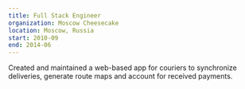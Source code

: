 ```yaml
---
title: Full Stack Engineer
organization: Moscow Cheesecake
location: Moscow, Russia
start: 2010-09
end: 2014-06
---
```


Created and maintained a web-based app for couriers to synchronize deliveries, generate route maps and account for received payments.

